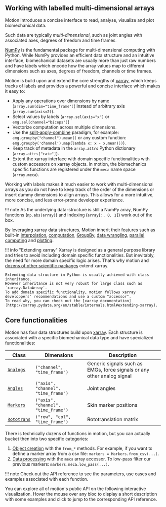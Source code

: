 ## Working with labelled multi-dimensional arrays

Motion introduces a concise interface to read, analyse, visualize and plot biomechanical data.

Such data are typically *multi-dimensional*, such as joint angles with associated axes, degrees of freedom and time frames.

<div id="angles-matrix"></div>

[NumPy](https:numpy.org) is the fundamental package for multi-dimensional computing with Python.
While NumPy provides an efficient data structure and an intuitive interface, biomechanical datasets are usually more than just raw numbers and have labels which encode how the array values map to different dimensions such as axes, degrees of freedom, channels or time frames.

Motion is build upon and extend the core strengths of [xarray](http://xarray.pydata.org/en/stable/index.html), which keeps tracks of labels and provides a powerful and concise interface which makes it easy to:

-   Apply any operations over dimensions by name (`array.sum(dim="time_frame")`) instead of arbitrary axis (`array.sum(axis=2)`).
-   Select values by labels (`array.sel(axis="x")` or `emg.sel(channel="biceps")`)
-   Vectorize computation across multiple dimensions.
-   Use the [split-apply-combine](https://vita.had.co.nz/papers/plyr.pdf) paradigm, for example: `emg.groupby("channel").mean()` or any custom function: `emg.groupby('channel').map(lambda x: x - x.mean())`).
-   Keep track of metadata in the `array.attrs` Python dictionary (`array.attrs["rate"]`).
-   Extent the xarray interface with domain specific functionalities with custom accessors on xarray objects. In motion, the biomechanics specific functions are registered under the `meca` name space (`array.meca`).

Working with labels makes it much easier to work with multi-dimensional arrays as you do not have to keep track of the order of the dimensions or insert dummy dimensions to align arrays.
This allows for a more intuitive, more concise, and less error-prone developer experience.

!!! note
    As the underlying data-structure is still a NumPy array, NumPy functions (`np.abs(array)`) and indexing (`array[:, 0, 1]`) work out of the box.

By leveraging xarray data structures, Motion inherit their features such as built-in [interpolation](http://xarray.pydata.org/en/stable/interpolation.html), [computation](http://xarray.pydata.org/en/stable/computation.html), [GroupBy](http://xarray.pydata.org/en/stable/groupby.html), [data wrangling](http://xarray.pydata.org/en/stable/combining.html), [parallel computing](http://xarray.pydata.org/en/stable/dask.html) and [plotting](http://xarray.pydata.org/en/stable/plotting.html).

!!! info "Extending xarray"
    Xarray is designed as a general purpose library and tries to avoid including domain specific functionalities.
    But inevitably, the need for more domain specific logic arises.
    That's why motion and [dozens of other scientific packages](http://xarray.pydata.org/en/stable/related-projects.html) extend xarray.

    Extending data structure in Python is usually achieved with class inheritance.
    However inheritance is not very robust for large class such as `xarray.DataArray`.
    To add domain specific functionality, motion follows xarray developpers' recommendations and use a custom "accessor".
    To read why, you can check out the [xarray documentation](http://xarray.pydata.org/en/stable/internals.html#extending-xarray).

## Core functionalities

Motion has four data structures build upon [xarray](http://xarray.pydata.org/en/stable/index.html).
Each structure is associated with a specific biomechanical data type and have specialized functionalities:

| Class | Dimensions | Description |
|-------------------------|-------------------------------------|------------------------------------------------------------------------|
| [`Analogs`](/api/analogs/#motion.analogs.Analogs) | `("channel", "time_frame")` | Generic signals such as EMGs, force signals or any other analog signal |
| [`Angles`](/api/angles/#motion.angles.Angles) | `("axis", "channel", "time_frame")` | Joint angles |
| [`Markers`](/api/markers/#motion.markers.Markers) | `("axis", "channel", "time_frame")` | Skin marker positions |
| [`Rototrans`](/api/rototrans/#motion.rototrans.Rototrans) | `("row", "col", "time_frame")` | Rototranslation matrix |

There is technically dozens of functions in motion, but you can actually bucket then into two specific categories:

1.  [Object creation](/object-creation/) with the `from_*` methods. For example, if you want to define a marker array from a csv file: `markers = Markers.from_csv(...)`.
2.  [Data processing](/data-processing/) with the `meca` array accessor. To low-pass filter our previous markers: `markers.meca.low_pass(...)`.

!!! note
    Check out the API reference to see the parameters, use cases and examples associated with each function.
    
You can explore all of motion's public API on the following interactive visualization. 
Hover the mouse over any bloc to display a short description with some examples
 and click to jump to the corresponding API reference. 

<div id="api-exploration">
    <div id="tooltip" class="admonition info tooltip">
        <p id="tooltip-title" class="admonition-title"></p>
        <p id="tooltip-docstring"></p>
    </div>
</div>

<script src="https://d3js.org/d3.v5.min.js"></script>
<script src="../js/charts.js"></script>
<script>
    drawMatrix("angles-matrix", [3, 2, 5], ["axes", "degrees of freedom", "time frames"], "Joint angles");
    drawApi("api-exploration");
</script>
